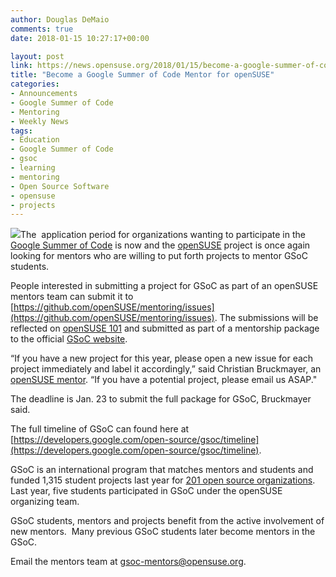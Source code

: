 ```yaml
---
author: Douglas DeMaio
comments: true
date: 2018-01-15 10:27:17+00:00

layout: post
link: https://news.opensuse.org/2018/01/15/become-a-google-summer-of-code-mentor-for-opensuse/
title: "Become a Google Summer of Code Mentor for openSUSE"
categories:
- Announcements
- Google Summer of Code
- Mentoring
- Weekly News
tags:
- Education
- Google Summer of Code
- gsoc
- learning
- mentoring
- Open Source Software
- opensuse
- projects
---
```

![](https://upload.wikimedia.org/wikipedia/commons/thumb/1/1e/GSoC.png/220px-GSoC.png)The  application period for organizations wanting to participate in the [Google Summer of Code](https://summerofcode.withgoogle.com/) is now and the [openSUSE](https://www.opensuse.org/) project is once again looking for mentors who are willing to put forth projects to mentor GSoC students.

People interested in submitting a project for GSoC as part of an openSUSE mentors team can submit it to [https://github.com/openSUSE/mentoring/issues](https://github.com/openSUSE/mentoring/issues). The submissions will be reflected on [openSUSE 101](http://101.opensuse.org/) and submitted as part of a mentorship package to the official [GSoC website](https://developers.google.com/open-source/gsoc/).

“If you have a new project for this year, please open a new issue for each project immediately and label it accordingly,” said Christian Bruckmayer, an [openSUSE mentor](http://101.opensuse.org/). “If you have a potential project, please email us ASAP."

The deadline is Jan. 23 to submit the full package for GSoC, Bruckmayer said.

The full timeline of GSoC can found here at [https://developers.google.com/open-source/gsoc/timeline](https://developers.google.com/open-source/gsoc/timeline).

GSoC is an international program that matches mentors and students and funded 1,315 student projects last year for [201 open source organizations](https://summerofcode.withgoogle.com/organizations/). Last year, five students participated in GSoC under the openSUSE organizing team.

GSoC students, mentors and projects benefit from the active involvement of new mentors.  Many previous GSoC students later become mentors in the GSoC.

Email the mentors team at [gsoc-mentors@opensuse.org](mailto:gsoc-mentors@opensuse.org).		
